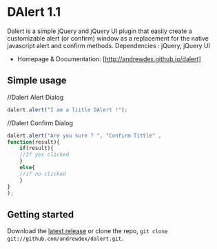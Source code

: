 DAlert 1.1
======

Dalert is a simple jQuery and jQuery UI plugin that easily create a customizable alert (or confirm) window as a replacement for the native javascript alert and confirm methods.
Dependencies : jQuery, jQuery UI



* Homepage & Documentation: [http://andrewdex.github.io/dalert]


## Simple usage

//Dalert Alert Dialog
```js
dalert.alert("I am a liitle DAlert !"); 
```

//Dalert Confirm Dialog
```js
dalert.alert("Are you sure ? ", "Confirm Tittle" , 
function(result){
	if(result){
	//If yes clicked 
	}
	else{
	//if no clicked
	}
}
);
```


## Getting started
Download the [latest release](https://github.com/andrewdex/dalert/archive/master.zip) or clone the repo, `git clone git://github.com/andrewdex/dalert.git`.

